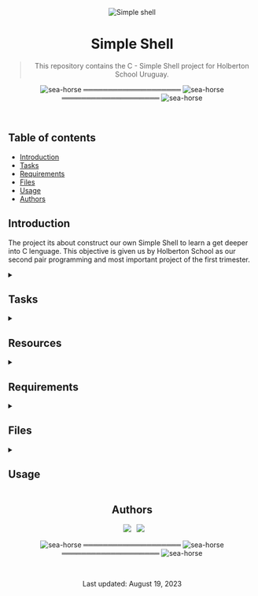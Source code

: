 <div align="center">

![Simple shell](https://github.com/Nitsu47/holbertonschool-simple_shell/assets/135637506/c2887a0c-31a4-4519-8271-07f8ec3356f4)

<h1> Simple Shell </h1>

> This repository contains the C - Simple Shell project for Holberton School Uruguay.

</div>

<div align="center">

![sea-horse](https://user-images.githubusercontent.com/110431271/229328604-b8c19c26-54e9-48d6-946f-91b0337deece.png) ════════════════════ ![sea-horse](https://user-images.githubusercontent.com/110431271/229328604-b8c19c26-54e9-48d6-946f-91b0337deece.png) ════════════════════ ![sea-horse](https://user-images.githubusercontent.com/110431271/229328604-b8c19c26-54e9-48d6-946f-91b0337deece.png)

</div>

<br>

## Table of contents
* [Introduction](#introduction)
* [Tasks](#tasks)
* [Requirements](#requirements)
* [Files](#files)
* [Usage](#usage)
* [Authors](#authors)

## Introduction
The project its about construct our own Simple Shell to learn a get deeper into C lenguage. This objective is given us by Holberton School as our second pair programming and most important project of the first trimester.

<details>
<summary><h2>Tasks</h2></summary>

0. README, man, AUTHORS
* Write a README
* Write a man for your shell.
* You should have an AUTHORS file at the root of your repository, listing all
* individuals having contributed content to the repository. Format, see Docker

1. Betty would be proud
* Write a beautiful code that passes the Betty checks

2. Simple shell 0.1
Write a UNIX command line interpreter.

* Usage: simple_shell
Your Shell should:

* Display a prompt and wait for the user to type a command. A command line always ends with a new line.
* The prompt is displayed again each time a command has been executed.
* The command lines are simple, no semicolons, no pipes, no redirections or any other advanced features.
* The command lines are made only of one word. No arguments will be passed to programs.
* If an executable cannot be found, print an error message and display the prompt again.
* Handle errors.
* You have to handle the “end of file” condition (Ctrl+D)

You don’t have to:

* use the PATH
* implement built-ins
* handle special characters : ", ', `, \, *, &, #
* be able to move the cursor
* handle commands with arguments
execve will be the core part of your Shell, don’t forget to pass the environ to it…

3. Simple shell 0.2
Simple shell 0.1 +

* Handle command lines with arguments

4. Simple shell 0.3
Simple shell 0.2 +

* Handle the PATH
* fork must not be called if the command doesn’t exist

5. Simple shell 0.4
Simple shell 0.3 +

* Implement the exit built-in, that exits the shell
* Usage: exit
* You don’t have to handle any argument to the built-in exit

6. Simple shell 1.0
Simple shell 0.4 +

* Implement the env built-in, that prints the current environment
</details>

<details>
<summary><h2>Resources</h2></summary>>

* <a href="https://intranet.hbtn.io/concepts/881" target="blank">Approaching a Project</a>
* <a href="https://intranet.hbtn.io/concepts/900" target="blank">Everything you need to know to start coding your own shell</a>
* <a href="https://en.wikipedia.org/wiki/Unix_shell" target="blank">Unix Shell</a>
* <a href="https://en.wikipedia.org/wiki/Thompson_shell" target="blank">Thompson Shell</a>
* <a href="https://en.wikipedia.org/wiki/Ken_Thompson" target="blank">Ken Thompson</a>
</details>

<details><summary><h2>Requirements</h2></summary>
<h3>General Requirements</h3>
        
* Allowed editors: vi, vim, emacs
* All your files will be compiled on Ubuntu 20.04 LTS using gcc, using the options -Wall -Werror -Wextra -pedantic -std=gnu89
* All your files should end with a new line
* A README.md file, at the root of the folder of the project is mandatory
* Your code should use the Betty style. It will be checked using betty-style.pl and betty-doc.pl
* Your shell should not have any memory leaks
* No more than 5 functions per file
* All your header files should be include guarded
* Use system calls only when you need to (why?)
<h3></h3>


<h3>Compilation</h3>
* gcc -Wall -Werror -Wextra -pedantic -std=gnu89 test/main.c *.c -o hsh
</details>

<details>
<summary><h2>Files</h2></summary>
        
## Files
|Files|
|---|
|[shell.c](#shell.c)|
|[shell.h](#shell.h)|
|[_execve.c](#_execve.c)|
|[string_functions.c](#string_functions.c)|
|[auxiliar_functions.c](#auxiliar_functions.c)|

<a name="shell.c"></a>
<h3><a href="https://github.com/Nitsu47/holbertonschool-simple_shell/blob/main/shell.c">shell.c</a></h3>
Main code of the shell project, prints the prompt "$ " and take the arguments given by user in the same line.
<a name="shell.h"></a>
<h3><a href="https://github.com/Nitsu47/holbertonschool-simple_shell/blob/master/shell.h">shell.h</a></h3>
Contains the libraries, prototypes and headers macros needed for the files.
<a name="_execve.c"></a>
<h3><a href="https://github.com/Nitsu47/holbertonschool-simple_shell/blob/master/_execve.c">_execve.c</a></h3>
Own version of execve function, this function takes the arguments and executes the command passed.
<a name="string_functions.c"></a>
<h3><a href="https://github.com/Nitsu47/holbertonschool-simple_shell/blob/master/string_functions.c">string_functions.c</a></h3>
This file contains our own versions of some necessary functions, "_strlen"(returns the lenght of the string), "print_env"(prints the current environment variable), "_strcmp"(compare two strings) and "_strcpy"(copies a string to another string).
<a name="auxiliar_functions.c"></a>
<h3><a href="https://github.com/Nitsu47/holbertonschool-simple_shell/blob/master/auxiliar_functions.c">auxiliar_functions.c</a></h3>
Contains 3 needed functions, "tokenize"(that splits a string), "eof"(checks if buffer is end od the line) and "strtok"(divide an array in tokens(arguments)).
</details>

<details>
<summary><h2>Usage</h2></summary>
<details><summary><h3>Flowchart</h3></summary>
![Shell flow drawio](https://github.com/Nitsu47/holbertonschool-simple_shell-test/assets/135637506/448e3510-25ad-4a6c-b1ba-78e0e7e7ef7e)
</details>
<h3></h3>
        
Installation

- Clone this repository in your terminal: `git clone "https://github.com/Nitsu47/holbertonschool-simple_shell"`
- Go into the repository: `cd holbertonschool-simple_shell`
- Compile: `gcc -Wall -Werror -Wextra -pedantic *.c -o hsh`

<h3>Example</h3>

Input:
```
$ ls -l
```
Output:
```
-rw-r--r-- 1 root root  145 Aug 19 21:33 AUTHORS.txt
-rw-r--r-- 1 root root 6849 Aug 19 22:19 README.md
-rw-r--r-- 1 root root  501 Aug 20 02:05 _execve.c
-rw-r--r-- 1 root root 1641 Aug 19 22:07 auxiliar_functions.c
-rw-r--r-- 1 root root  553 Aug 19 22:14 shell.c
-rw-r--r-- 1 root root  576 Aug 19 22:15 shell.h
-rw-r--r-- 1 root root 1027 Aug 19 21:38 string_functions.c
```

</details>

<div align="center">

## Authors
  
&ensp;[<img src="https://img.shields.io/badge/Nitsu47-%23121011.svg?style=for-the-badge&logo=github&logoColor=white">](https://github.com/Nitsu47)
&ensp;[<img src="https://img.shields.io/badge/Diego29012-%23121011.svg?style=for-the-badge&logo=github&logoColor=white">](https://github.com/Diego29012)
<br>

![sea-horse](https://user-images.githubusercontent.com/110431271/229328604-b8c19c26-54e9-48d6-946f-91b0337deece.png) ════════════════════ ![sea-horse](https://user-images.githubusercontent.com/110431271/229328604-b8c19c26-54e9-48d6-946f-91b0337deece.png) ════════════════════ ![sea-horse](https://user-images.githubusercontent.com/110431271/229328604-b8c19c26-54e9-48d6-946f-91b0337deece.png)

<br>

Last updated: August 19, 2023
